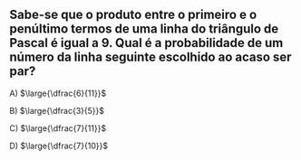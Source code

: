 ## Sabe-se que o produto entre o primeiro e o penúltimo termos de uma linha do triângulo de Pascal é igual a 9. Qual é a probabilidade de um número da linha seguinte escolhido ao acaso ser par?

A) $\large{\dfrac{6}{11}}$

B) $\large{\dfrac{3}{5}}$

C) $\large{\dfrac{7}{11}}$

D) $\large{\dfrac{7}{10}}$


